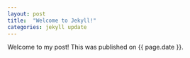 ```yaml
---
layout: post
title:  "Welcome to Jekyll!"
categories: jekyll update
---
```

Welcome to my post! This was published on {{ page.date }}.